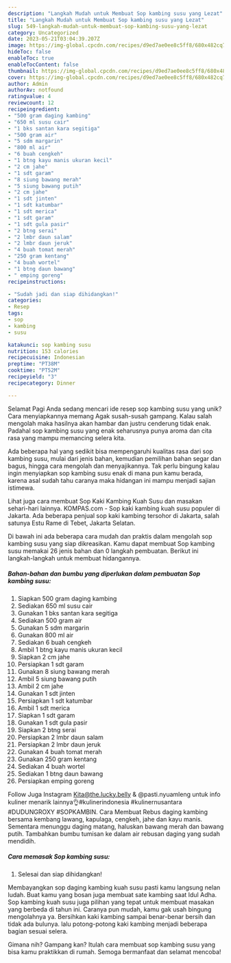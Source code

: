 ```yaml
---
description: "Langkah Mudah untuk Membuat Sop kambing susu yang Lezat"
title: "Langkah Mudah untuk Membuat Sop kambing susu yang Lezat"
slug: 549-langkah-mudah-untuk-membuat-sop-kambing-susu-yang-lezat
category: Uncategorized
date: 2023-05-21T03:04:39.207Z
image: https://img-global.cpcdn.com/recipes/d9ed7ae0ee8c5ff8/680x482cq70/sop-kambing-susu-foto-resep-utama.jpg
hideToc: false
enableToc: true
enableTocContent: false
thumbnail: https://img-global.cpcdn.com/recipes/d9ed7ae0ee8c5ff8/680x482cq70/sop-kambing-susu-foto-resep-utama.jpg
cover: https://img-global.cpcdn.com/recipes/d9ed7ae0ee8c5ff8/680x482cq70/sop-kambing-susu-foto-resep-utama.jpg
author: Admin
authorAv: notfound
ratingvalue: 4
reviewcount: 12
recipeingredient:
- "500 gram daging kambing"
- "650 ml susu cair"
- "1 bks santan kara segitiga"
- "500 gram air"
- "5 sdm margarin"
- "800 ml air"
- "6 buah cengkeh"
- "1 btng kayu manis ukuran kecil"
- "2 cm jahe"
- "1 sdt garam"
- "8 siung bawang merah"
- "5 siung bawang putih"
- "2 cm jahe"
- "1 sdt jinten"
- "1 sdt katumbar"
- "1 sdt merica"
- "1 sdt garam"
- "1 sdt gula pasir"
- "2 btng serai"
- "2 lmbr daun salam"
- "2 lmbr daun jeruk"
- "4 buah tomat merah"
- "250 gram kentang"
- "4 buah wortel"
- "1 btng daun bawang"
- " emping goreng"
recipeinstructions:

- "Sudah jadi dan siap dihidangkan!"
categories:
- Resep
tags:
- sop
- kambing
- susu

katakunci: sop kambing susu 
nutrition: 153 calories
recipecuisine: Indonesian
preptime: "PT38M"
cooktime: "PT52M"
recipeyield: "3"
recipecategory: Dinner

---
```



Selamat Pagi Anda sedang mencari ide resep sop kambing susu yang unik? Cara menyiapkannya memang Agak susah-susah gampang. Kalau salah mengolah maka hasilnya akan hambar dan justru cenderung tidak enak. Padahal sop kambing susu yang enak seharusnya punya aroma dan cita rasa yang mampu memancing selera kita.


Ada beberapa hal yang sedikit bisa mempengaruhi kualitas rasa dari sop kambing susu, mulai dari jenis bahan, kemudian pemilihan bahan segar dan bagus, hingga cara mengolah dan menyajikannya. Tak perlu bingung kalau ingin menyiapkan sop kambing susu enak di mana pun kamu berada, karena asal sudah tahu caranya maka hidangan ini mampu menjadi sajian istimewa.

Lihat juga cara membuat Sop Kaki Kambing Kuah Susu dan masakan sehari-hari lainnya. KOMPAS.com - Sop kaki kambing kuah susu populer di Jakarta. Ada beberapa penjual sop kaki kambing tersohor di Jakarta, salah satunya Estu Rame di Tebet, Jakarta Selatan.


Di bawah ini ada beberapa cara mudah dan praktis dalam mengolah sop kambing susu yang siap dikreasikan. Kamu dapat membuat Sop kambing susu memakai 26 jenis bahan dan 0 langkah pembuatan. Berikut ini langkah-langkah untuk membuat hidangannya.

<!--inarticleads1-->

##### Bahan-bahan dan bumbu yang diperlukan dalam pembuatan Sop kambing susu:

1. Siapkan 500 gram daging kambing
1. Sediakan 650 ml susu cair
1. Gunakan 1 bks santan kara segitiga
1. Sediakan 500 gram air
1. Gunakan 5 sdm margarin
1. Gunakan 800 ml air
1. Sediakan 6 buah cengkeh
1. Ambil 1 btng kayu manis ukuran kecil
1. Siapkan 2 cm jahe
1. Persiapkan 1 sdt garam
1. Gunakan 8 siung bawang merah
1. Ambil 5 siung bawang putih
1. Ambil 2 cm jahe
1. Gunakan 1 sdt jinten
1. Persiapkan 1 sdt katumbar
1. Ambil 1 sdt merica
1. Siapkan 1 sdt garam
1. Gunakan 1 sdt gula pasir
1. Siapkan 2 btng serai
1. Persiapkan 2 lmbr daun salam
1. Persiapkan 2 lmbr daun jeruk
1. Gunakan 4 buah tomat merah
1. Gunakan 250 gram kentang
1. Sediakan 4 buah wortel
1. Sediakan 1 btng daun bawang
1. Persiapkan  emping goreng


Follow Juga Instagram Kita@the.lucky.belly &amp; @pasti.nyuamleng untuk info kuliner menarik lainnya👌#kulinerindonesia #kulinernusantara #DUDUNGROXY #SOPKAMBIN. Cara Membuat Rebus daging kambing bersama kembang lawang, kapulaga, cengkeh, jahe dan kayu manis. Sementara menunggu daging matang, haluskan bawang merah dan bawang putih. Tambahkan bumbu tumisan ke dalam air rebusan daging yang sudah mendidih. 

<!--inarticleads2-->

##### Cara memasak Sop kambing susu:


1. Selesai dan siap dihidangkan!

Membayangkan sop daging kambing kuah susu pasti kamu langsung nelan ludah. Buat kamu yang bosan juga membuat sate kambing saat Idul Adha. Sop kambing kuah susu juga pilihan yang tepat untuk membuat masakan yang berbeda di tahun ini. Caranya pun mudah, kamu gak usah bingung mengolahnya ya. Bersihkan kaki kambing sampai benar-benar bersih dan tidak ada bulunya. lalu potong-potong kaki kambing menjadi beberapa bagian sesuai selera. 

Gimana nih? Gampang kan? Itulah cara membuat sop kambing susu yang bisa kamu praktikkan di rumah. Semoga bermanfaat dan selamat mencoba!
